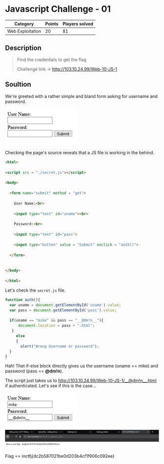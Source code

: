 # Javascript Challenge - 01

Category | Points | Players solved
---------|--------|---------------
Web Exploitation | 20 | 81

## Description

> Find the credentials to get the flag
>
>Challenge link -> http://103.10.24.99/Web-10-JS-1

## Soultion

We're greeted with a rather simple and bland form asking for username and password.

![form](/Web%20Exploitation/(20)%20Javascript%20Challenge%20-%2001/form.png)

Checking the page's source reveals that a JS file is working in the behind.

```html
<html>

<script src = "./secret.js"></script>

<body>

  <form name="submit" method = "get">

    User Name:<br>

    <input type="text" id="uname"><br>

    Password:<br>

    <input type="text" id="pass">

    <input type="button" value = "Submit" onclick = "auth()">

  </form>


</body>

</html>
```

Let's check the `secret.js` file.

```javascript
function auth(){
  var uname = document.getElementById('uname').value;
  var pass = document.getElementById('pass').value;

  if(uname == "mike" && pass == "__@dm!n__"){
      document.location = pass + ".html";
   }
     else
     {
       alert("Wrong Username or password");
  }
}
```

Hah! That if-else block directly gives us the username (uname == mike) and password (pass == __@dm!n__).

The script just takes us to http://103.10.24.99/Web-10-JS-1/__@dm!n__.html if authenticated. Let's see if this is the case...

![hmm...](/Web%20Exploitation/(20)%20Javascript%20Challenge%20-%2001/credentials.png)

![Voila!](/Web%20Exploitation/(20)%20Javascript%20Challenge%20-%2001/flag.png)

Flag == inctfj{dc2b587021be0d203b4cf1f906c092ee}
